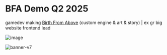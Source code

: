 # BFA Demo Q2 2025
gamedev making [Birth From Above](https://x.com/i/broadcasts/1gqxvNNzzagxB) (custom engine & art & story) | ex gr big website frontend lead 

![image](https://github.com/user-attachments/assets/3e648613-8b93-4657-a456-09b07c009353)

![banner-v7](https://github.com/user-attachments/assets/43c2ac43-f0e0-4a5c-a90a-0775a6e10da9)
